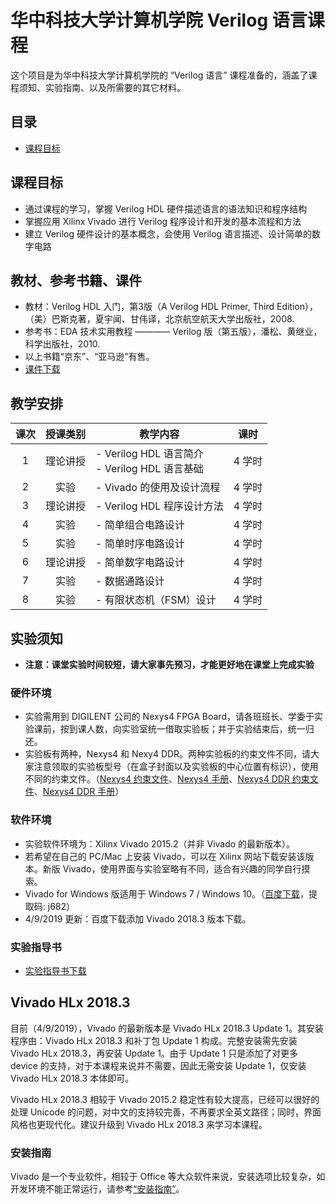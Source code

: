 # 华中科技大学计算机学院 Verilog 语言课程

这个项目是为华中科技大学计算机学院的 “Verilog 语言” 课程准备的，涵盖了课程须知、实验指南、以及所需要的其它材料。

## 目录

- [课程目标](#课程目标)

## 课程目标

- 通过课程的学习，掌握 Verilog HDL 硬件描述语言的语法知识和程序结构
- 掌握应用 Xilinx Vivado 进行 Verilog 程序设计和开发的基本流程和方法
- 建立 Verilog 硬件设计的基本概念，会使用 Verilog 语言描述、设计简单的数字电路

## 教材、参考书籍、课件

- 教材：Verilog HDL 入门，第3版（A Verilog HDL Primer, Third Edition），（美）巴斯克著，夏宇闻、甘伟译，北京航空航天大学出版社，2008.
- 参考书：EDA 技术实用教程 ———— Verilog 版（第五版），潘松、黄继业，科学出版社，2010.
- 以上书籍“京东”、“亚马逊”有售。
- [课件下载](./PPT/)

## 教学安排

| 课次 | 授课类别 | 教学内容 | 课时 |
|:----:|:-------:|---------|------|
| 1 | 理论讲授 | - Verilog HDL 语言简介<br>- Verilog HDL 语言基础 | 4 学时 |
| 2 | 实验 | - Vivado 的使用及设计流程 | 4 学时 |
| 3 | 理论讲授 | - Verilog HDL 程序设计方法 | 4 学时 |
| 4 | 实验 | - 简单组合电路设计 | 4 学时 |
| 5 | 实验 | - 简单时序电路设计 | 4 学时 |
| 6 | 理论讲授 | - 简单数字电路设计 | 4 学时 |
| 7 | 实验 | - 数据通路设计 | 4 学时 |
| 8 | 实验 | - 有限状态机（FSM）设计 | 4 学时 |

## 实验须知

- **注意：课堂实验时间较短，请大家事先预习，才能更好地在课堂上完成实验**

### 硬件环境

- 实验需用到 DIGILENT 公司的 Nexys4 FPGA Board，请各班班长、学委于实验课前，按到课人数，向实验室统一借取实验板；并于实验结束后，统一归还。
- 实验板有两种，Nexys4 和 Nexy4 DDR。两种实验板的约束文件不同，请大家注意领取的实验板型号（在盒子封面以及实验板的中心位置有标识），使用不同的约束文件。（[Nexys4 约束文件](./Nexys4/Nexys4_Master.xdc)、[Nexys4 手册](./Nexys4/Nexys4_RM_VB2_Final_5.pdf)、[Nexys4 DDR 约束文件](./Nexys4/Nexys4DDR_Master.xdc)、[Nexys4 DDR 手册](./Nexys4/nexys4ddr_rm.pdf)）

### 软件环境

- 实验软件环境为：Xilinx Vivado 2015.2（并非 Vivado 的最新版本）。
- 若希望在自己的 PC/Mac 上安装 Vivado，可以在 Xilinx 网站下载安装该版本。新版 Vivado，使用界面与实验室略有不同，适合有兴趣的同学自行摸索。
- Vivado for Windows 版适用于 Windows 7 / Windows 10。（[百度下载](https://pan.baidu.com/s/15eftbUP_h7w1AGIHujHKFQ)，提取码: j682）
- 4/9/2019 更新：百度下载添加 Vivado 2018.3 版本下载。

### 实验指导书

- [实验指导书下载](./实验指导书/实验指导书.v1.0.rar)

## Vivado HLx 2018.3

目前（4/9/2019），Vivado 的最新版本是 Vivado HLx 2018.3 Update 1。其安装程序由：Vivado HLx 2018.3 和补丁包 Update 1 构成。完整安装需先安装 Vivado HLx 2018.3，再安装 Update 1。由于 Update 1 只是添加了对更多 device 的支持，对于本课程来说并不需要，因此无需安装 Update 1，仅安装 Vivado HLx 2018.3 本体即可。

Vivado HLx 2018.3 相较于 Vivado 2015.2 稳定性有较大提高，已经可以很好的处理 Unicode 的问题，对中文的支持较完善，不再要求全英文路径；同时，界面风格也更现代化。建议升级到 Vivado HLx 2018.3 来学习本课程。

### 安装指南

Vivado 是一个专业软件，相较于 Office 等大众软件来说，安装选项比较复杂，如开发环境不能正常运行，请参考[“安装指南”](./install_guide.md)。
